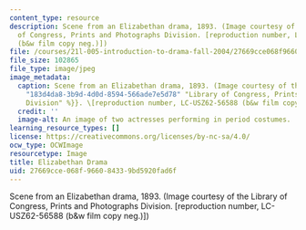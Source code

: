 ```yaml
---
content_type: resource
description: Scene from an Elizabethan drama, 1893. (Image courtesy of the Library
  of Congress, Prints and Photographs Division. [reproduction number, LC-USZ62-56588
  (b&w film copy neg.)])
file: /courses/21l-005-introduction-to-drama-fall-2004/27669cce068f966084339bd5920fad6f_21l-005f04.jpg
file_size: 102865
file_type: image/jpeg
image_metadata:
  caption: Scene from an Elizabethan drama, 1893. (Image courtesy of the {{% resource_link
    "183d4da8-3b9d-4d0d-8594-566ade7e5d78" "Library of Congress, Prints and Photographs
    Division" %}}. \[reproduction number, LC-USZ62-56588 (b&w film copy neg.)\])
  credit: ''
  image-alt: An image of two actresses performing in period costumes.
learning_resource_types: []
license: https://creativecommons.org/licenses/by-nc-sa/4.0/
ocw_type: OCWImage
resourcetype: Image
title: Elizabethan Drama
uid: 27669cce-068f-9660-8433-9bd5920fad6f
---
```

Scene from an Elizabethan drama, 1893. (Image courtesy of the Library of Congress, Prints and Photographs Division. [reproduction number, LC-USZ62-56588 (b&w film copy neg.)])
